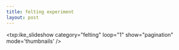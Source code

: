 ```yaml
---
title: felting experiment    
layout: post
---
```


<txp:ike_slideshow category="felting" loop="1" show="pagination" mode='thumbnails' />